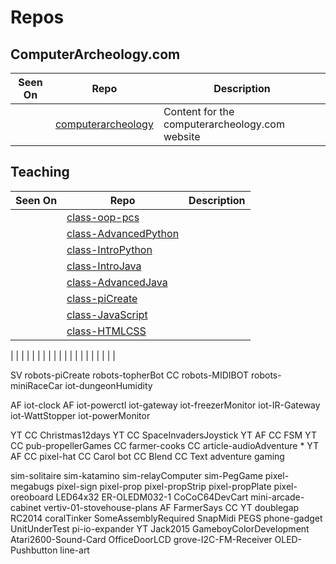 # Repos

## ComputerArcheology.com

| Seen On | Repo  | Description |
| -----   | ----- | ----- |
| | [computerarcheology](https://github.com/topherCantrell/computerarcheology) | Content for the computerarcheology.com website |

## Teaching

| Seen On | Repo  | Description |
| -----   | ----- | ----- |
| | [class-oop-pcs](https://github.com/topherCantrell/class-oop-pcs) | |
| | [class-AdvancedPython](https://github.com/topherCantrell/class-AdvancedPython) | |
| | [class-IntroPython](https://github.com/topherCantrell/class-IntroPython) | |
| | [class-IntroJava](https://github.com/topherCantrell/class-IntroJava) | |
| | [class-AdvancedJava](https://github.com/topherCantrell/class-AdvancedJava) | |
| | [class-piCreate](https://github.com/topherCantrell/class-piCreate) | |
| | [class-JavaScript](https://github.com/topherCantrell/class-JavaScript) | |
| | [class-HTMLCSS](https://github.com/topherCantrell/class-HTMLCSS) | |



| | [](https://github.com/topherCantrell/) | |
| | [](https://github.com/topherCantrell/) | |
| | [](https://github.com/topherCantrell/) | |
| | [](https://github.com/topherCantrell/) | |
| | [](https://github.com/topherCantrell/) | |





SV robots-piCreate
robots-topherBot
CC robots-MIDIBOT
robots-miniRaceCar
iot-dungeonHumidity

AF iot-clock
AF iot-powerctl
iot-gateway
iot-freezerMonitor
iot-IR-Gateway
iot-WattStopper
iot-powerMonitor

YT CC Christmas12days
YT CC SpaceInvadersJoystick
YT AF CC FSM
YT CC pub-propellerGames
CC farmer-cooks
CC article-audioAdventure *
YT AF CC pixel-hat
CC Carol bot
CC Blend
CC Text adventure gaming

sim-solitaire
sim-katamino
sim-relayComputer
sim-PegGame
pixel-megabugs
pixel-sign
pixel-prop
pixel-propStrip
pixel-propPlate
pixel-oreoboard
LED64x32
ER-OLEDM032-1
CoCoC64DevCart
mini-arcade-cabinet
vertiv-01-stovehouse-plans
AF FarmerSays
CC YT doublegap
RC2014
coralTinker
SomeAssemblyRequired
SnapMidi
PEGS
phone-gadget
UnitUnderTest
pi-io-expander
YT Jack2015
GameboyColorDevelopment
Atari2600-Sound-Card
OfficeDoorLCD
grove-I2C-FM-Receiver
OLED-Pushbutton
line-art
